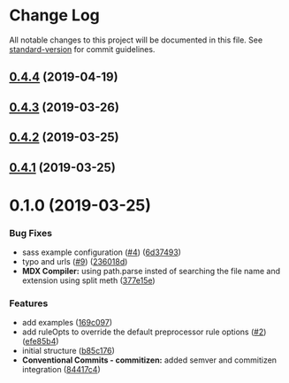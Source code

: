 # Change Log

All notable changes to this project will be documented in this file. See [standard-version](https://github.com/conventional-changelog/standard-version) for commit guidelines.

## [0.4.4](https://github.com/DanielNetzer/docz-plugin-stencil/compare/v0.4.3...v0.4.4) (2019-04-19)



## [0.4.3](https://github.com/DanielNetzer/docz-plugin-stencil/compare/v0.4.2...v0.4.3) (2019-03-26)



## [0.4.2](https://github.com/DanielNetzer/docz-plugin-stencil/compare/v0.4.1...v0.4.2) (2019-03-25)



## [0.4.1](https://github.com/DanielNetzer/docz-plugin-stencil/compare/v0.1.0...v0.4.1) (2019-03-25)



# 0.1.0 (2019-03-25)


### Bug Fixes

* sass example configuration ([#4](https://github.com/DanielNetzer/docz-plugin-stencil/issues/4)) ([6d37493](https://github.com/DanielNetzer/docz-plugin-stencil/commit/6d37493))
* typo and urls ([#9](https://github.com/DanielNetzer/docz-plugin-stencil/issues/9)) ([236018d](https://github.com/DanielNetzer/docz-plugin-stencil/commit/236018d))
* **MDX Compiler:** using path.parse insted of searching the file name and extension using split meth ([377e15e](https://github.com/DanielNetzer/docz-plugin-stencil/commit/377e15e))


### Features

* add examples ([169c097](https://github.com/DanielNetzer/docz-plugin-stencil/commit/169c097))
* add ruleOpts to override the default preprocessor rule options ([#2](https://github.com/DanielNetzer/docz-plugin-stencil/issues/2)) ([efe85b4](https://github.com/DanielNetzer/docz-plugin-stencil/commit/efe85b4))
* initial structure ([b85c176](https://github.com/DanielNetzer/docz-plugin-stencil/commit/b85c176))
* **Conventional Commits - commitizen:** added semver and commitizen integration ([84417c4](https://github.com/DanielNetzer/docz-plugin-stencil/commit/84417c4))
